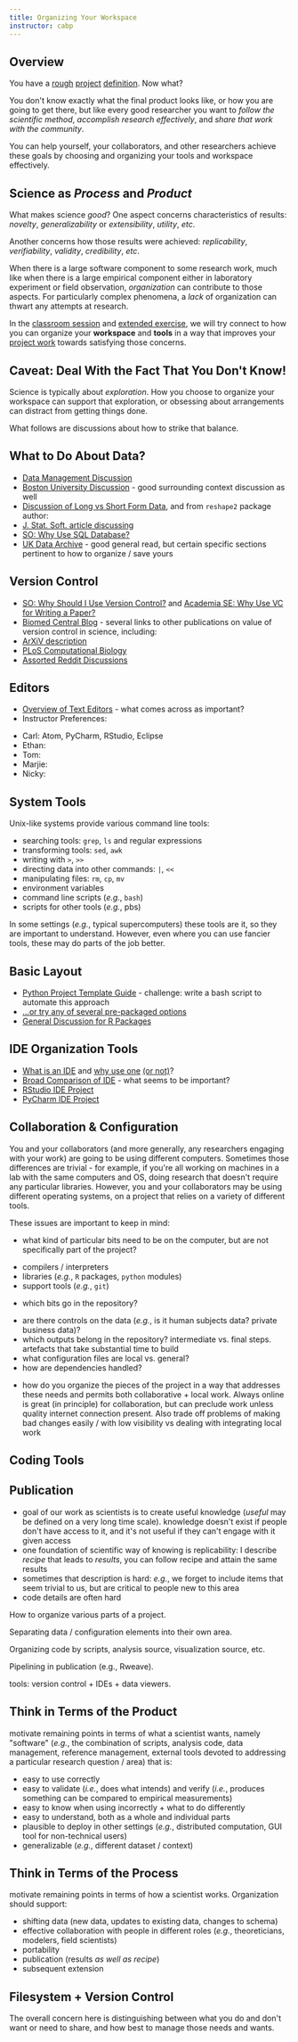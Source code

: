 ```yaml
---
title: Organizing Your Workspace
instructor: cabp
---
```


## Overview

You have a [rough](topic/defining-project/) [project](session/defining-project/) [definition](project/defining-project/).  Now what?

You don't know exactly what the final product looks like, or how you are going to get there, but like every good researcher you want to *follow the scientific method*, *accomplish research effectively*, and *share that work with the community*.

You can help yourself, your collaborators, and other researchers achieve these goals by choosing and organizing your tools and workspace effectively.

## Science as *Process* and *Product*

What makes science *good*?  One aspect concerns characteristics of results: *novelty*, *generalizability* or *extensibility*, *utility*, *etc*.

Another concerns how those results were achieved: *replicability*, *verifiability*, *validity*, *credibility*, *etc*.

When there is a large software component to some research work, much like when there is a large empirical component either in laboratory experiment or field observation, *organization* can contribute to those aspects.  For particularly complex phenomena, a *lack* of organization can thwart any attempts at research.

In the [classroom session](session/organizing-outer/) and [extended exercise](practice/organizing-outer/), we will try connect to how you can organize your **workspace** and **tools** in a way that improves your [project work](project/organizing-outer/) towards satisfying those concerns.

## Caveat: Deal With the Fact That You Don't Know!

Science is typically about *exploration*.  How you choose to organize your workspace can support that exploration, or obsessing about arrangements can distract from getting things done.

What follows are discussions about how to strike that balance.

## What to Do About Data?

 - [Data Management Discussion](http://mariovalle.name/sdm/scientific-data-management.html)
 - [Boston University Discussion](http://www.bu.edu/datamanagement/outline/elements/) - good surrounding context discussion as well
 - [Discussion of Long vs Short Form Data](http://seananderson.ca/2013/10/19/reshape.html), and from `reshape2` package author:
 - [J. Stat. Soft. article discussing](http://www.jstatsoft.org/v21/i12)
 - [SO: Why Use SQL Database?](http://stackoverflow.com/questions/2900324/why-use-sql-database)
 - [UK Data Archive](http://www.data-archive.ac.uk/media/2894/managingsharing.pdf) - good general read, but certain specific sections pertinent to how to organize / save yours

## Version Control

 - [SO: Why Should I Use Version Control?](http://stackoverflow.com/questions/1408450/why-should-i-use-version-control) and [Academia SE: Why Use VC for Writing a Paper?](http://academia.stackexchange.com/questions/5277/why-use-version-control-systems-for-writing-a-paper)
 - [Biomed Central Blog](http://blogs.biomedcentral.com/bmcblog/2013/02/28/version-control-for-scientific-research/) - several links to other publications on value of version control in science, including:
 - [ArXiV description](http://arxiv.org/pdf/1210.0530.pdf)
 - [PLoS Computational Biology](http://dx.doi.org/10.1371/journal.pcbi.1003285)
 - [Assorted Reddit Discussions](http://www.reddit.com/r/programming/search?q=why+version+control&restrict_sr=on)

## Editors

 - [Overview of Text Editors](http://en.wikipedia.org/wiki/Comparison_of_text_editors) - what comes across as important?
 - Instructor Preferences:
  * Carl: Atom, PyCharm, RStudio, Eclipse
  * Ethan:
  * Tom:
  * Marjie:
  * Nicky:

## System Tools

Unix-like systems provide various command line tools:

 - searching tools: `grep`, `ls` and regular expressions
 - transforming tools: `sed`, `awk`
 - writing with `>`, `>>`
 - directing data into other commands: `|`, `<<`
 - manipulating files: `rm`, `cp`, `mv`
 - environment variables
 - command line scripts (*e.g.*, `bash`)
 - scripts for other tools (*e.g.*, pbs)

In some settings (*e.g.*, typical supercomputers) these tools are it, so they are important to understand.  However, even where you can use fancier tools, these may do parts of the job better.

## Basic Layout

 - [Python Project Template Guide](http://learnpythonthehardway.org/book/ex46.html) - challenge: write a bash script to automate this approach
 - [...or try any of several pre-packaged options](https://www.google.com/search?q=python%20package%20template)
 - [General Discussion for R Packages](http://r-pkgs.had.co.nz/)

## IDE Organization Tools

 - [What is an IDE](http://en.wikipedia.org/wiki/Integrated_development_environment) and [why use one](http://programmers.stackexchange.com/questions/20950/what-justifies-the-use-of-an-ide-versus-a-standard-editor) [(or not)](http://blog.bittersweetryan.com/2012/02/great-ide-vs-text-editor-debate-why-i.html)?
 - [Broad Comparison of IDE](http://en.wikipedia.org/wiki/Comparison_of_integrated_development_environments) - what seems to be important?
 - [RStudio IDE Project](https://support.rstudio.com/hc/en-us/articles/200526207-Using-Projects)
 - [PyCharm IDE Project](https://www.jetbrains.com/pycharm/help/project.html)

## Collaboration & Configuration

You and your collaborators (and more generally, any researchers engaging with your work) are going to be using different computers.  Sometimes those differences are trivial - for example, if you're all working on machines in a lab with the same computers and OS, doing research that doesn't require any particular libraries.  However, you and your collaborators may be using different operating systems, on a project that relies on a variety of different tools.

These issues are important to keep in mind:

 - what kind of particular bits need to be on the computer, but are not specifically part of the project?
  * compilers / interpreters
  * libraries (*e.g.*, `R` packages, `python` modules)
  * support tools (*e.g.*, `git`)
 - which bits go in the repository?
  * are there controls on the data (*e.g.*, is it human subjects data? private business data)?
  * which outputs belong in the repository? intermediate vs. final steps.  artefacts that take substantial time to build
  * what configuration files are local vs. general?
  * how are dependencies handled?
 - how do you organize the pieces of the project in a way that addresses these needs and permits both collaborative + local work.  Always online is great (in principle) for collaboration, but can preclude work unless quality internet connection present.  Also
 trade off problems of making bad changes easily / with low visibility vs dealing with integrating local work

## Coding Tools


## Publication

 - goal of our work as scientists is to create useful knowledge (*useful* may be defined on a very long time scale).  knowledge doesn't exist if people don't have access to it,
 and it's not useful if they can't engage with it given access
 - one foundation of scientific way of knowing is replicability: I describe *recipe* that leads to *results*, you can follow recipe and attain the same results
 - sometimes that description is hard: *e.g.*, we forget to include items that seem trivial to us, but are critical to people new to this area
 - code details are often hard



How to organize various parts of a project.

Separating data / configuration elements into their own area.

Organizing code by scripts, analysis source, visualization source, etc.

Pipelining in publication (e.g., Rweave).

tools: version control + IDEs + data viewers.

## Think in Terms of the **Product**

motivate remaining points in terms of what a scientist wants, namely "software"
(*e.g.*, the combination of scripts, analysis code, data management, reference management, external tools devoted to addressing a particular research question / area) that is:

 - easy to use correctly
 - easy to validate (*i.e.*, does what intends) and verify (*i.e.*, produces something
   can be compared to empirical measurements)
 - easy to know when using incorrectly + what to do differently
 - easy to understand, both as a whole and individual parts
 - plausible to deploy in other settings (*e.g.*, distributed computation, GUI tool for non-technical users)
 - generalizable (*e.g.*, different dataset / context)

## Think in Terms of the **Process**

motivate remaining points in terms of how a scientist works.  Organization should
support:

 - shifting data (new data, updates to existing data, changes to schema)
 - effective collaboration with people in different roles (*e.g.*, theoreticians, modelers, field scientists)
 - portability
 - publication (results *as well as recipe*)
 - subsequent extension

## Filesystem + Version Control

The overall concern here is distinguishing between what you do and don't want or need to share, and how best to manage those needs and wants.
